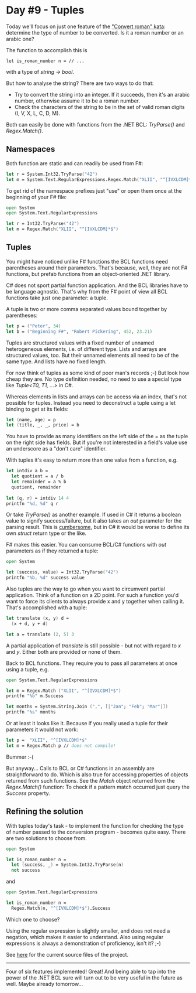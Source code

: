 # Day #9 - Tuples
Today we'll focus on just one feature of the ["Convert roman" kata](https://app.box.com/s/z07b8gr6e1ngvb3cg7ps78zy2ddi3vx1): determine the type of number to be converted. Is it a roman number or an arabic one?

The function to accomplish this is

```
let is_roman_number n = // ...
```

with a type of _string -> bool_.

But how to analyse the string? There are two ways to do that:

* Try to convert the string into an integer. If it succeeds, then it's an arabic number, otherwise assume it to be a roman number.
* Check the characters of the string to be in the set of valid roman digits (I, V, X, L, C, D, M).

Both can easily be done with functions from the .NET BCL: _TryParse()_ and _Regex.Match()_.

## Namespaces
Both function are static and can readily be used from F#:

```fsharp
let r = System.Int32.TryParse("42")
let m = System.Text.RegularExpressions.Regex.Match("XLII", "^[IVXLCDM]*$")
```

To get rid of the namespace prefixes just "use" or open them once at the beginning of your F# file:

```fsharp
open System
open System.Text.RegularExpressions

let r = Int32.TryParse("42")
let m = Regex.Match("XLII", "^[IVXLCDM]*$")
```

## Tuples
You might have noticed unlike F# functions the BCL functions need parentheses around their parameters. That's because, well, they are not F# functions, but prefab functions from an object-oriented .NET library.

C# does not sport partial function application. And the BCL libraries have to be language agnostic. That's why from the F# point of view all BCL functions take just one parameter: a tuple.

A tuple is two or more comma separated values bound together by parentheses:

```fsharp
let p = ("Peter", 34)
let b = ("Beginning F#", "Robert Pickering", 452, 23.21)
```

Tuples are structured values with a fixed number of unnamed heterogeneous elements, i.e. of different type. Lists and arrays are structured values, too. But their unnamed elements all need to be of the same type. And lists have no fixed length.

For now think of tuples as some kind of poor man's records ;-) But look how cheap they are. No type definition needed, no need to use a special type like _Tuple<T0, T1, ...>_ in C#.

Whereas elements in lists and arrays can be access via an index, that's not possible for tuples. Instead you need to deconstruct a tuple using a let binding to get at its fields:

```fsharp
let (name, age) = p
let (title, _, _, price) = b
```

You have to provide as many identifiers on the left side of the = as the tuple on the right side has fields. But if you're not interested in a field's value use an underscore as a "don't care" identifier.

With tuples it's easy to return more than one value from a function, e.g.

```fsharp
let intdiv a b =
  let quotient = a / b
  let remainder = a % b
  quotient, remainder
  
let (q, r) = intdiv 14 4
printfn "%d, %d" q r
```

Or take _TryParse()_ as another example. If used in C# it returns a boolean value to signify success/failure, but it also takes an _out_ parameter for the parsing result. This is [cumbersome](http://luketopia.net/2014/02/05/fsharp-and-output-parameters/), but in C# it would be worse to define its own _struct_ return type or the like.

F# makes this easier. You can consume BCL/C# functions with _out_ parameters as if they returned a tuple:

```fsharp
open System

let (success, value) = Int32.TryParse("42")
printfn "%b, %d" success value
```

Also tuples are the way to go when you want to circumvent partial application. Think of a function  on a 2D point. For such a function you'd want to force its clients to always provide x and y together when calling it. That's accomplished with a tuple:

```fsharp
let translate (x, y) d =
  (x + d, y + d)

let a = translate (2, 5) 3
```

A partial application of _translate_ is still possible - but not with regard to _x_ and _y_. Either both are provided or none of them.

Back to BCL functions. They require you to pass all parameters at once using a tuple, e.g.

```fsharp
open System.Text.RegularExpressions

let m = Regex.Match ("XLII", "^[IVXLCDM]*$")
printfn "%b" m.Success

let months = System.String.Join (",", [|"Jan"; "Feb"; "Mar"|])
printfn "%s" months
```

Or at least it looks like it. Because if you really used a tuple for their parameters it would not work:

```fsharp
let p =  "XLII", "^[IVXLCDM]*$"
let m = Regex.Match p // does not compile!
```

Bummer :-(

But anyway... Calls to BCL or C# functions in an assembly are straightforward to do. Which is also true for accessing properties of objects returned from such functions. See the _Match_ object returned from the _Regex.Match()_ function: To check if a pattern match occurred just query the _Success_ property.

## Refining the solution
With tuples today's task - to implement the function for checking the type of number passed to the conversion program - becomes quite easy. There are two solutions to choose from.

```fsharp
open System

let is_roman_number n =
  let (success, _) = System.Int32.TryParse(n)
  not success
```
and

```fsharp
open System.Text.RegularExpressions

let is_roman_number n =
  Regex.Match(n, "^[IVXLCDM]*$").Success
```

Which one to choose?

Using the regular expression is slightly smaller, and does not need a negation, which makes it easier to understand. Also using regular expressions is always a demonstration of proficiency, isn't it? ;-)

See [here](src/convertroman) for the current source files of the project.

***

Four of six features implemented! Great! And being able to tap into the power of the .NET BCL sure will turn out to be very useful in the future as well. Maybe already tomorrow...